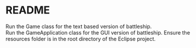# README
Run the Game class for the text based version of battleship.  
Run the GameApplication class for the GUI version of battleship.
Ensure the resources folder is in the root directory of the Eclipse project.